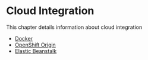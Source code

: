 # Cloud Integration

This chapter details information about cloud integration

* [Docker](docker.md)
* [OpenShift Origin](openshift.md)
* [Elastic Beanstalk](beanstalk.md)
